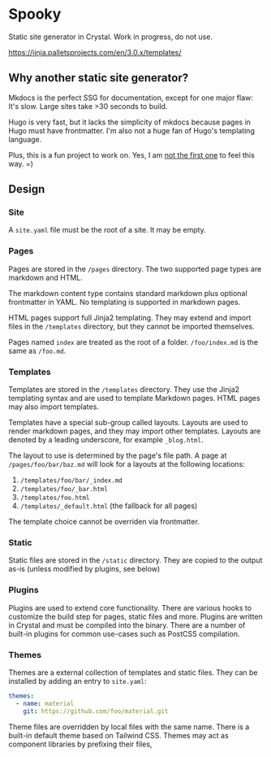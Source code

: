 # Spooky

Static site generator in Crystal. Work in progress, do not use.

https://jinja.palletsprojects.com/en/3.0.x/templates/

## Why another static site generator?

Mkdocs is the perfect SSG for documentation, except for one major flaw: It's slow. Large sites take >30 seconds to build.

Hugo is very fast, but it lacks the simplicity of mkdocs because pages in Hugo must have frontmatter. I'm also not a huge fan of Hugo's templating language.

Plus, this is a fun project to work on. Yes, I am [not the first one](https://jamstack.org/generators/) to feel this way. =)

## Design

### Site

A `site.yaml` file must be the root of a site. It may be empty.

### Pages

Pages are stored in the `/pages` directory. The two supported page types are markdown and HTML.

The markdown content type contains standard markdown plus optional frontmatter in YAML. No templating is supported in markdown pages.

HTML pages support full Jinja2 templating. They may extend and import files in the `/templates` directory, but they cannot be imported themselves.

Pages named `index` are treated as the root of a folder. `/foo/index.md` is the same as `/foo.md`.

### Templates

Templates are stored in the `/templates` directory. They use the Jinja2 templating syntax and are used to template Markdown pages. HTML pages may also import templates.

<!-- `_layout.html` ? -->

Templates have a special sub-group called layouts. Layouts are used to render markdown pages, and they may import other templates. Layouts are denoted by a leading underscore, for example `_blog.html`.

The layout to use is determined by the page's file path. A page at `/pages/foo/bar/baz.md` will look for a layouts at the following locations:

1. `/templates/foo/bar/_index.md`
1. `/templates/foo/_bar.html`
1. `/templates/foo.html`
1. `/templates/_default.html` (the fallback for all pages)

The template choice cannot be overriden via frontmatter.

### Static

Static files are stored in the `/static` directory. They are copied to the output as-is (unless modified by plugins, see below)

### Plugins

Plugins are used to extend core functionality. There are various hooks to customize the build step for pages, static files and more.
Plugins are written in Crystal and must be compiled into the binary. There are a number of built-in plugins for common use-cases such as PostCSS compilation.

### Themes

Themes are a external collection of templates and static files. They can be installed by adding an entry to `site.yaml`:

```yaml
themes:
  - name: material
    git: https://github.com/foo/material.git
```

Theme files are overridden by local files with the same name. There is a built-in default theme based on Tailwind CSS.
Themes may act as component libraries by prefixing their files,
